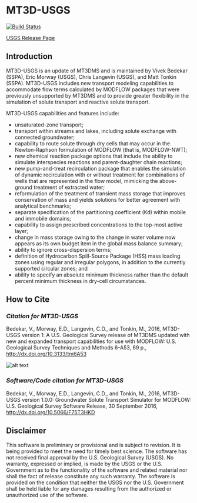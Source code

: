 # MT3D-USGS
[![Build Status](https://travis-ci.org/MODFLOW-USGS/mt3d-usgs.svg?branch=develop)](https://travis-ci.org/MODFLOW-USGS/mt3d-usgs)

[USGS Release Page](https://water.usgs.gov/ogw/mt3d-usgs/)

## Introduction
MT3D-USGS is an update of MT3DMS and is maintained by Vivek Bedekar (SSPA), Eric Morway (USGS), Chris Langevin (USGS), and Matt Tonkin (SSPA).  MT3D-USGS includes new transport modeling capabilities to accommodate flow terms calculated by MODFLOW packages that were previously unsupported by MT3DMS and to provide greater flexibility in the simulation of solute transport and reactive solute transport.

MT3D-USGS capabilities and features include:

* unsaturated-zone transport;
* transport within streams and lakes, including solute exchange with connected groundwater;
* capability to route solute through dry cells that may occur in the Newton-Raphson formulation of MODFLOW (that is, MODFLOW-NWT);
* new chemical reaction package options that include the ability to simulate interspecies reactions and parent-daughter chain reactions;
* new pump-and-treat recirculation package that enables the simulation of dynamic recirculation with or without treatment for combinations of wells that are represented in the flow model, mimicking the above-ground treatment of extracted water;
* reformulation of the treatment of transient mass storage that improves conservation of mass and yields solutions for better agreement with analytical benchmarks;
* separate specification of the partitioning coefficient (Kd) within mobile and immobile domains;
* capability to assign prescribed concentrations to the top-most active layer;
* change in mass storage owing to the change in water volume now appears as its own budget item in the global mass balance summary;
* ability to ignore cross-dispersion terms;
* definition of Hydrocarbon Spill-Source Package (HSS) mass loading zones using regular and irregular polygons, in addition to the currently supported circular zones; and
* ability to specify an absolute minimum thickness rather than the default percent minimum thickness in dry-cell circumstances.

## How to Cite

### ***Citation for MT3D-USGS***

Bedekar, V., Morway, E.D., Langevin, C.D., and Tonkin, M., 2016, MT3D-USGS version 1: A U.S. Geological Survey release of MT3DMS updated with new and expanded transport capabilities for use with MODFLOW: U.S. Geological Survey Techniques and Methods 6-A53, 69 p., http://dx.doi.org/10.3133/tm6A53

![alt text](https://water.usgs.gov/ogw/mt3d-usgs/images/TM6-A53-cover.jpg "MT3D-USGS user guide")

### ***Software/Code citation for MT3D-USGS***

Bedekar, V., Morway, E.D., Langevin, C.D., and Tonkin, M., 2016, MT3D-USGS version 1.0.0: Groundwater Solute Transport Simulator for MODFLOW: U.S. Geological Survey Software Release, 30 September 2016, http://dx.doi.org/10.5066/F75T3HKD

## Disclaimer

This software is preliminary or provisional and is subject to revision. It is being provided to meet the need for timely best science. The software has not received final approval by the U.S. Geological Survey (USGS). No warranty, expressed or implied, is made by the USGS or the U.S. Government as to the functionality of the software and related material nor shall the fact of release constitute any such warranty. The software is provided on the condition that neither the USGS nor the U.S. Government shall be held liable for any damages resulting from the authorized or unauthorized use of the software.
